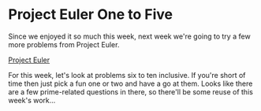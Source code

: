 # Project Euler One to Five

Since we enjoyed it so much this week, next week we're going to try a few more problems from Project Euler.

[Project Euler](https://projecteuler.net/archives)

For this week, let's look at problems six to ten inclusive. If you're short of time then just pick a fun one or two and
have a go at them. Looks like there are a few prime-related questions in there, so there'll be some reuse of this week's
work...
